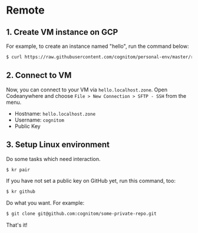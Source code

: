 # Remote

## 1. Create VM instance on GCP

For example, to create an instance named "hello", run the command below: 

```bash
$ curl https://raw.githubusercontent.com/cognitom/personal-env/master/remote/create-instance.sh | sh -s hello
```


## 2. Connect to VM

Now, you can connect to your VM via `hello.localhost.zone`. Open Codeanywhere and choose `File > New Connection > SFTP - SSH` from the menu.

- Hostname: `hello.localhost.zone`
- Username: `cognitom`
- Public Key


## 3. Setup Linux environment

Do some tasks which need interaction.

```bash
$ kr pair
```

If you have not set a public key on GitHub yet, run this command, too:

```bash
$ kr github
```

Do what you want. For example:

```bash
$ git clone git@github.com:cognitom/some-private-repo.git
```

That's it!
